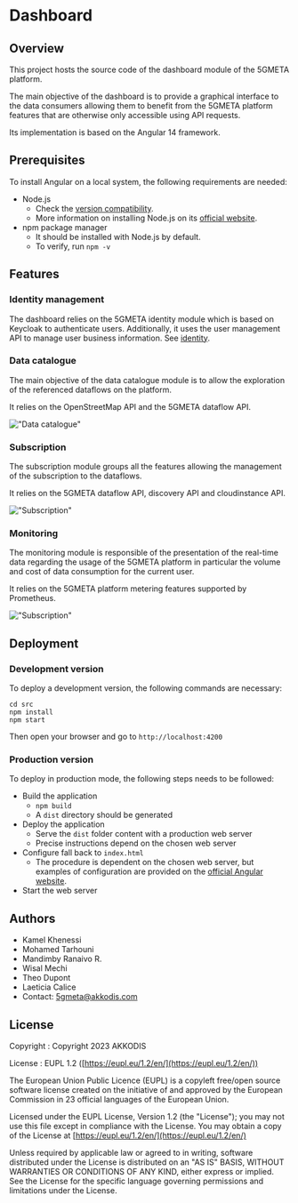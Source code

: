 # Dashboard

## Overview

This project hosts the source code of the dashboard module of the 5GMETA platform.

The main objective of the dashboard is to provide a graphical interface to the data consumers allowing them to benefit from the 5GMETA platform features that are otherwise only accessible using API requests.

Its implementation is based on the Angular 14 framework.

## Prerequisites

To install Angular on a local system, the following requirements are needed:
- Node.js
	- Check the [version compatibility](https://angular.io/guide/versions).
	- More information on installing Node.js on its [official website](https://nodejs.org/).
- npm package manager
	- It should be installed with Node.js by default.
	- To verify, run `npm -v`

## Features

### Identity management

The dashboard relies on the 5GMETA identity module which is based on Keycloak to authenticate users. Additionally, it uses the user management API to manage user business information. See [identity](https://github.com/5gmeta/identity).

### Data catalogue

The main objective of the data catalogue module is to allow the exploration of the referenced dataflows on the platform.

It relies on the OpenStreetMap API and the 5GMETA dataflow API.

!["Data catalogue"](miscelania/data-catalogue.svg)

### Subscription

The subscription module groups all the features allowing the management of the subscription to the dataflows.

It relies on the 5GMETA dataflow API, discovery API and cloudinstance API.

!["Subscription"](miscelania/subscription.svg)

### Monitoring

The monitoring module is responsible of the presentation of the real-time data regarding the usage of the 5GMETA platform in particular the volume and cost of data consumption for the current user.

It relies on the 5GMETA platform metering features supported by Prometheus.

!["Subscription"](miscelania/monitoring.svg)

## Deployment

### Development version

To deploy a development version, the following commands are necessary:

```
cd src
npm install
npm start
```

Then open your browser and go to `http://localhost:4200`

### Production version

To deploy in production mode, the following steps needs to be followed:
- Build the application
	- `npm build`
	- A `dist` directory should be generated
- Deploy the application
	- Serve the `dist` folder content with a production web server
 	- Precise instructions depend on the chosen web server
- Configure fall back to `index.html`
	- The procedure is dependent on the chosen web server, but examples of configuration are provided on the [official Angular website](https://angular.io/guide/deployment).
- Start the web server

## Authors

- Kamel Khenessi
- Mohamed Tarhouni
- Mandimby Ranaivo R.
- Wisal Mechi
- Theo Dupont
- Laeticia Calice
- Contact: 5gmeta@akkodis.com

## License

Copyright : Copyright 2023 AKKODIS

License : EUPL 1.2 ([https://eupl.eu/1.2/en/](https://eupl.eu/1.2/en/))

The European Union Public Licence (EUPL) is a copyleft free/open source software license created on the initiative of and approved by the European Commission in 23 official languages of the European Union.

Licensed under the EUPL License, Version 1.2 (the "License"); you may not use this file except in compliance with the License. You may obtain a copy of the License at [https://eupl.eu/1.2/en/](https://eupl.eu/1.2/en/)

Unless required by applicable law or agreed to in writing, software distributed under the License is distributed on an "AS IS" BASIS, WITHOUT WARRANTIES OR CONDITIONS OF ANY KIND, either express or implied. See the License for the specific language governing permissions and limitations under the License.
